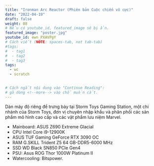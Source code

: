 ```yaml
---
title: "Ironman Arc Reactor (Phiên bản Cuộc chiến vô cực)"
date: "2022-04-19"
draft: false
weight: 08
# Nếu có youtube_id, featured_image sẽ bị ẩn.
featured_image: "poster.jpg"
youtube_id: ewn_PXAVPgY
# Cách viết (NOTE: spaces-tab, not tab-tab)
#tags:
#  - tag1
#  - tag2
#  - tag3
tags:
  - wc
  - scratch
 

# Cách ngắt nội dung vào "Continue Reading":
# gõ dòng <!--more--> vào chỗ muốn cắt.
---
```


Dàn máy độ riêng để trưng bày tại Storm Toys Gaming Station, một chi nhánh của Storm Toys, đơn vị chuyên nhập khẩu và phân phối các sản phẩm mô hình cao cấp và các vật phẩm lưu niệm Marvel.

- Mainboard: ASUS Z690 Extreme Glacial
- CPU Intel Core i9-12900K
- ASUS TUF Gaming GeForce RTX 3090 OC
- RAM G.SKILL Trident Z5 64 GB-DDR5-6000 MHz 
- SSD WD Black SN850 PCIe Gen4 
- PSU: Asus ROG Thor 1000W Platinum II
- Watercooling: Bitspower.